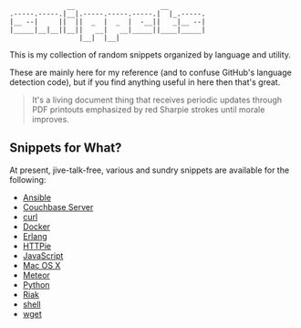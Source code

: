 ```
              __                     __ 
.-----.-----.|__|.-----.-----.-----.|  |_.-----.
|__ --|     ||  ||  _  |  _  |  -__||   _|__ --|
|_____|__|__||__||   __|   __|_____||____|_____|
                 |__|  |__|

```

This is my collection of random snippets organized by language and utility.

These are mainly here for my reference (and to confuse GitHub's language
detection code), but if you find anything useful in here then that's great.

> It's a living document thing that receives periodic updates through PDF
> printouts emphasized by red Sharpie strokes until morale improves.

## Snippets for What?

At present, jive-talk-free, various and sundry snippets are available 
for the following:

* [Ansible](https://github.com/brianshumate/snippets/blob/master/share/ansible/README.md)
* [Couchbase Server](https://github.com/brianshumate/snippets/blob/master/share/couchbase-server/README.md)
* [curl](https://github.com/brianshumate/snippets/blob/master/share/curl/README.md)
* [Docker](https://github.com/brianshumate/snippets/blob/master/share/docker/README.md)
* [Erlang](https://github.com/brianshumate/snippets/blob/master/share/erlang/README.md)
* [HTTPie](https://github.com/brianshumate/snippets/blob/master/share/httpie/README.md)
* [JavaScript](https://github.com/brianshumate/snippets/blob/master/share/javascript/README.md)
* [Mac OS X](https://github.com/brianshumate/snippets/blob/master/share/osx/README.md)
* [Meteor](https://github.com/brianshumate/snippets/blob/master/share/meteor/README.md)
* [Python](https://github.com/brianshumate/snippets/blob/master/share/python/README.md)
* [Riak](https://github.com/brianshumate/snippets/blob/master/share/riak/README.md)
* [shell](https://github.com/brianshumate/snippets/blob/master/share/shell/README.md)
* [wget](https://github.com/brianshumate/snippets/blob/master/share/wget/README.md)


